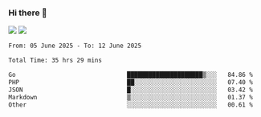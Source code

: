 ### Hi there 👋️

![](https://komarev.com/ghpvc/?username=Loner1024)
![](https://hit.yhype.me/github/profile?account_id=20189164)

<!--START_SECTION:waka-->

```txt
From: 05 June 2025 - To: 12 June 2025

Total Time: 35 hrs 29 mins

Go                               █████████████████████▒░░░   84.86 %
PHP                              ██░░░░░░░░░░░░░░░░░░░░░░░   07.40 %
JSON                             █░░░░░░░░░░░░░░░░░░░░░░░░   03.42 %
Markdown                         ▒░░░░░░░░░░░░░░░░░░░░░░░░   01.37 %
Other                            ░░░░░░░░░░░░░░░░░░░░░░░░░   00.61 %
```

<!--END_SECTION:waka-->



